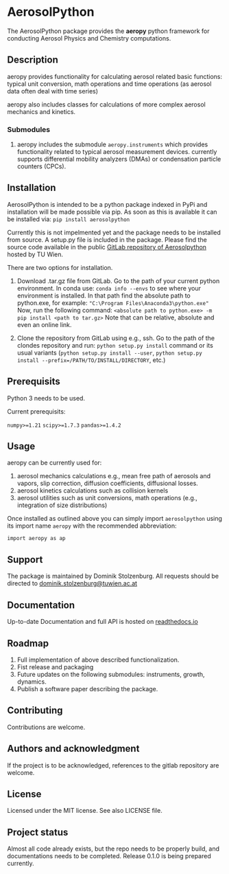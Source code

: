 # AerosolPython

The AerosolPython package provides the **aeropy** python framework for conducting Aerosol Physics and Chemistry computations.

## Description

aeropy provides functionality for calculating aerosol related basic functions:
typical unit conversion, math operations and time operations (as aerosol data often deal with time series)

aeropy also includes classes for calculations of more complex aerosol mechanics and kinetics.

### Submodules

1. aeropy includes the submodule `aeropy.instruments` which provides functionality related to typical aerosol measurement devices.
   currently supports differential mobility analyzers (DMAs) or condensation particle counters (CPCs). 


## Installation

AerosolPython is intended to be a python package indexed in PyPi and installation will be made possible via pip. 
As soon as this is available it can be installed via:
`pip install aerosolpython`

Currently this is not impelmented yet and the package needs to be installed from source. A setup.py file is included in the package. 
Please find the source code available in the public [GitLab repository of Aerosolpython](https://gitlab.tuwien.ac.at/dominik.stolzenburg/aerosolpython) hosted by TU Wien. 

There are two options for installation. 

1. Download .tar.gz file from GitLab.
   Go to the path of your current python environment. In conda use:
   `conda info --envs`
   to see where your environment is installed. In that path find the absolute path to python.exe, for example:
   `"C:\Program Files\Anaconda3\python.exe"`
   Now, run the following command:
   `<absolute path to python.exe> -m pip install <path to tar.gz>`
   Note that <path to tar.gz> can be relative, absolute and even an online link.

2. Clone the repository from GitLab using e.g., ssh. 
   Go to the path of the clondes repository and run:
   `python setup.py install`
   command or its usual variants (`python setup.py install --user`,
   `python setup.py install --prefix=/PATH/TO/INSTALL/DIRECTORY`, etc.)

## Prerequisits

Python 3 needs to be used.

Current prerequisits:

`numpy>=1.21`
`scipy>=1.7.3`
`pandas>=1.4.2`

## Usage

aeropy can be currently used for:
1. aerosol mechanics calculations e.g., mean free path of aerosols and vapors, slip correction, diffusion coefficients, diffusional losses.
2. aerosol kinetics calculations such as collision kernels
3. aerosol utilities such as unit conversions, math operations (e.g., integration of size distributions)

Once installed as outlined above you can simply import `aerosolpython` using its import name `aeropy` with the recommended abbreviation:

`import aeropy as ap`

## Support

The package is maintained by Dominik Stolzenburg. All requests should be directed to dominik.stolzenburg@tuwien.ac.at

## Documentation

Up-to-date Documentation and full API is hosted on [readthedocs.io](https://aerosolpython.readthedocs.io/en/latest/)

## Roadmap

1) Full implementation of above described functionalization. 
2) Fist release and packaging
3) Future updates on the following submodules: instruments, growth, dynamics. 
4) Publish a software paper describing the package.

## Contributing

Contributions are welcome. 

## Authors and acknowledgment

If the project is to be acknowledged, references to the gitlab repository are welcome. 

## License

Licensed under the MIT license. See also LICENSE file. 

## Project status

Almost all code already exists, but the repo needs to be properly build, and documentations needs to be completed. 
Release 0.1.0 is being prepared currently. 